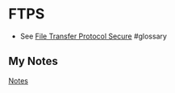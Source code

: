 # FTPS
- See [File Transfer Protocol Secure](file-transfer-protocol-secure.md) #glossary
## My Notes
[Notes](mynotes/ftps-notes.md)
